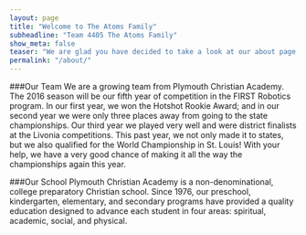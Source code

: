 ```yaml
---
layout: page
title: "Welcome to The Atoms Family"
subheadline: "Team 4405 The Atoms Family"
show_meta: false
teaser: "We are glad you have decided to take a look at our about page. Here you can find information about who we are and what we do."
permalink: "/about/"
---
```

###Our Team
We are a growing team from Plymouth Christian Academy. The 2016 season will be our fifth year of competition in the FIRST Robotics program. In our first year, we won the Hotshot Rookie Award; and in our second year we were only three places away from going to the state championships. Our third year we played very well and were district finalists at the Livonia competitions. This past year, we not only made it to states, but we also qualified for the World Championship in St. Louis! With your help, we have a very good chance of making it all the way the championships again this year.

###Our School
Plymouth Christian Academy is a non-denominational, college preparatory Christian school. Since 1976, our preschool, kindergarten, elementary, and secondary programs have provided a quality education designed to advance each student in four areas: spiritual, academic, social, and physical.